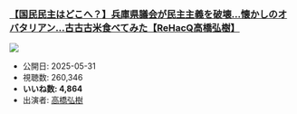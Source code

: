 ### [【国民民主はどこへ？】兵庫県議会が民主主義を破壊…懐かしのオバタリアン…古古古米食べてみた【ReHacQ高橋弘樹】](https://www.youtube.com/watch?v=BrMIMJLbvt0)
[![](https://img.youtube.com/vi/BrMIMJLbvt0/sddefault.jpg)](https://www.youtube.com/watch?v=BrMIMJLbvt0)
-   公開日: 2025-05-31
-   視聴数: 260,346
-   **いいね数: 4,864**
-   出演者: [高橋弘樹](/rehacq_fan/people/高橋弘樹 "wikilink")
